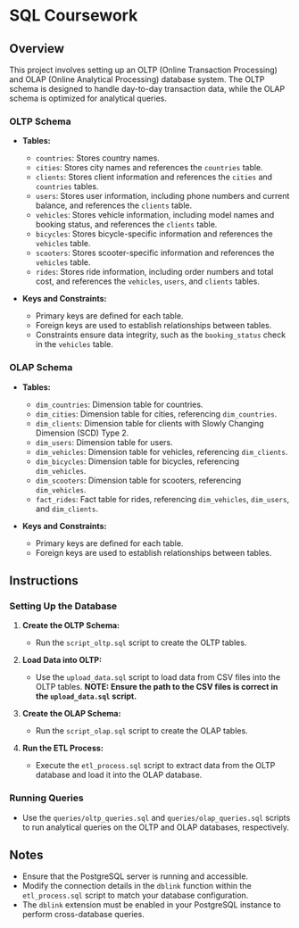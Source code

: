 # SQL Coursework

## Overview

This project involves setting up an OLTP (Online Transaction Processing) and OLAP (Online Analytical Processing) database system. The OLTP schema is designed to handle day-to-day transaction data, while the OLAP schema is optimized for analytical queries.

### OLTP Schema

- **Tables:**
  - `countries`: Stores country names.
  - `cities`: Stores city names and references the `countries` table.
  - `clients`: Stores client information and references the `cities` and `countries` tables.
  - `users`: Stores user information, including phone numbers and current balance, and references the `clients` table.
  - `vehicles`: Stores vehicle information, including model names and booking status, and references the `clients` table.
  - `bicycles`: Stores bicycle-specific information and references the `vehicles` table.
  - `scooters`: Stores scooter-specific information and references the `vehicles` table.
  - `rides`: Stores ride information, including order numbers and total cost, and references the `vehicles`, `users`, and `clients` tables.

- **Keys and Constraints:**
  - Primary keys are defined for each table.
  - Foreign keys are used to establish relationships between tables.
  - Constraints ensure data integrity, such as the `booking_status` check in the `vehicles` table.

### OLAP Schema

- **Tables:**
  - `dim_countries`: Dimension table for countries.
  - `dim_cities`: Dimension table for cities, referencing `dim_countries`.
  - `dim_clients`: Dimension table for clients with Slowly Changing Dimension (SCD) Type 2.
  - `dim_users`: Dimension table for users.
  - `dim_vehicles`: Dimension table for vehicles, referencing `dim_clients`.
  - `dim_bicycles`: Dimension table for bicycles, referencing `dim_vehicles`.
  - `dim_scooters`: Dimension table for scooters, referencing `dim_vehicles`.
  - `fact_rides`: Fact table for rides, referencing `dim_vehicles`, `dim_users`, and `dim_clients`.

- **Keys and Constraints:**
  - Primary keys are defined for each table.
  - Foreign keys are used to establish relationships between tables.

## Instructions

### Setting Up the Database

1. **Create the OLTP Schema:**
   - Run the `script_oltp.sql` script to create the OLTP tables.

2. **Load Data into OLTP:**
   - Use the `upload_data.sql` script to load data from CSV files into the OLTP tables. **NOTE: Ensure the path to the CSV files is correct in the `upload_data.sql` script.**

3. **Create the OLAP Schema:**
   - Run the `script_olap.sql` script to create the OLAP tables.

4. **Run the ETL Process:**
   - Execute the `etl_process.sql` script to extract data from the OLTP database and load it into the OLAP database.

### Running Queries

- Use the `queries/oltp_queries.sql` and `queries/olap_queries.sql` scripts to run analytical queries on the OLTP and OLAP databases, respectively.

## Notes

- Ensure that the PostgreSQL server is running and accessible.
- Modify the connection details in the `dblink` function within the `etl_process.sql` script to match your database configuration.
- The `dblink` extension must be enabled in your PostgreSQL instance to perform cross-database queries.
